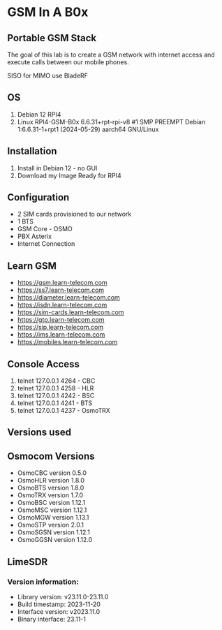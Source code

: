 # GSM In A B0x



## Portable GSM Stack

The goal of this lab is to create a GSM network with internet access and execute calls between our mobile phones.

SISO for MIMO use BladeRF
## OS
1. Debian 12 RPI4
2. Linux RPI4-GSM-B0x 6.6.31+rpt-rpi-v8 #1 SMP PREEMPT Debian 1:6.6.31-1+rpt1 (2024-05-29) aarch64 GNU/Linux

## Installation

1. Install in Debian 12 - no GUI
2. Download my Image Ready for RPI4


## Configuration
- 2 SIM cards provisioned to our network
- 1 BTS
- GSM Core - OSMO
- PBX Asterix
- Internet Connection



## Learn GSM
- https://gsm.learn-telecom.com
- https://ss7.learn-telecom.com
- https://diameter.learn-telecom.com
- https://isdn.learn-telecom.com
- https://sim-cards.learn-telecom.com
- https://gtp.learn-telecom.com
- https://sip.learn-telecom.com
- https://ims.learn-telecom.com
- https://mobiles.learn-telecom.com



## Console Access

1. telnet 127.0.0.1 4264 - CBC
2. telnet 127.0.0.1 4258 - HLR
3. telnet 127.0.0.1 4242 - BSC
4. telnet 127.0.0.1 4241 - BTS
5. telnet 127.0.0.1 4237 - OsmoTRX
## Versions used

## Osmocom Versions
- OsmoCBC version 0.5.0
- OsmoHLR version 1.8.0
- OsmoBTS version 1.8.0
- OsmoTRX version 1.7.0
- OsmoBSC version 1.12.1
- OsmoMSC version 1.12.1
- OsmoMGW version 1.13.1
- OsmoSTP version 2.0.1
- OsmoSGSN version 1.12.1
- OsmoGGSN version 1.12.0


## LimeSDR



### Version information:
- Library version:      v23.11.0-23.11.0
- Build timestamp:      2023-11-20
- Interface version:    v2023.11.0
- Binary interface:     23.11-1

